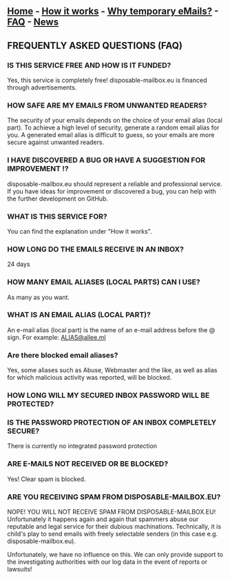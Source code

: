 [Home](https://gh.disposable-mailbox.eu/en/) - [How it works](https://gh.disposable-mailbox.eu/en/about.html) - [Why temporary eMails?](https://gh.disposable-mailbox.eu/en/why.html) - [FAQ](https://gh.disposable-mailbox.eu/en/FAQ.html) - [News](https://gh.disposable-mailbox.eu/en/news.html) 
---

## FREQUENTLY ASKED QUESTIONS (FAQ)


### IS THIS SERVICE FREE AND HOW IS IT FUNDED?

Yes, this service is completely free!
disposable-mailbox.eu is financed through advertisements.

### HOW SAFE ARE MY EMAILS FROM UNWANTED READERS?

The security of your emails depends on the choice of your email alias (local part).
To achieve a high level of security, generate a random email alias for you.
A generated email alias is difficult to guess, so your emails are more secure against unwanted readers.

### I HAVE DISCOVERED A BUG OR HAVE A SUGGESTION FOR IMPROVEMENT !?

disposable-mailbox.eu should represent a reliable and professional service.
If you have ideas for improvement or discovered a bug, you can help with the further development on GitHub.

### WHAT IS THIS SERVICE FOR?

You can find the explanation under "How it works".

### HOW LONG DO THE EMAILS RECEIVE IN AN INBOX?

24 days

### HOW MANY EMAIL ALIASES (LOCAL PARTS) CAN I USE?

As many as you want.

### WHAT IS AN EMAIL ALIAS (LOCAL PART)?

An e-mail alias (local part) is the name of an e-mail address before the @ sign.  For example: ALIAS@allee.ml

### Are there blocked email aliases?

Yes, some aliases such as Abuse, Webmaster and the like, as well as alias for which malicious activity was reported, will be blocked.

### HOW LONG WILL MY SECURED INBOX PASSWORD WILL BE PROTECTED?
### IS THE PASSWORD PROTECTION OF AN INBOX COMPLETELY SECURE?

There is currently no integrated password protection

### ARE E-MAILS NOT RECEIVED OR  BE BLOCKED?

Yes! Clear spam is blocked. 

### ARE YOU RECEIVING SPAM FROM DISPOSABLE-MAILBOX.EU?

NOPE! YOU WILL NOT RECEIVE SPAM FROM DISPOSABLE-MAILBOX.EU!
Unfortunately it happens again and again that spammers abuse our reputable and legal service for their dubious machinations.
Technically, it is child's play to send emails with freely selectable senders (in this case e.g. disposable-mailbox.eu).

Unfortunately, we have no influence on this.  We can only provide support to the investigating authorities with our log data in the event of reports or lawsuits!
